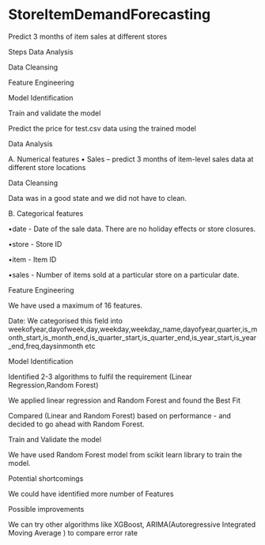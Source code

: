

# StoreItemDemandForecasting
Predict 3 months of item sales at different stores

Steps
Data Analysis

Data Cleansing

Feature Engineering

Model Identification

Train and validate the model

Predict the price for test.csv data using the trained model


Data Analysis


A.	Numerical features
•	Sales – predict 3 months of item-level sales data at different store locations 


Data Cleansing

Data was in a good state and we did not have to clean.


B.	Categorical features

•date - Date of the sale data. There are no holiday effects or store closures.

•store - Store ID

•item - Item ID

•sales - Number of items sold at a particular store on a particular date.


Feature Engineering

We have used a maximum of 16 features.

Date: We categorised  this field into weekofyear,dayofweek,day,weekday,weekday_name,dayofyear,quarter,is_month_start,is_month_end,is_quarter_start,is_quarter_end,is_year_start,is_year_end,freq,daysinmonth etc 



Model Identification

Identified 2-3 algorithms to fulfil the requirement (Linear Regression,Random Forest)

We applied linear regression and Random Forest and found the Best Fit 

Compared (Linear and Random Forest) based on performance - and decided to go ahead with Random Forest.



Train and Validate the model

We have used Random Forest model from scikit learn library to train the model.



Potential shortcomings

We could have identified more number of Features



Possible improvements

We can try other algorithms like XGBoost, ARIMA(Autoregressive Integrated Moving Average ) to compare error rate

